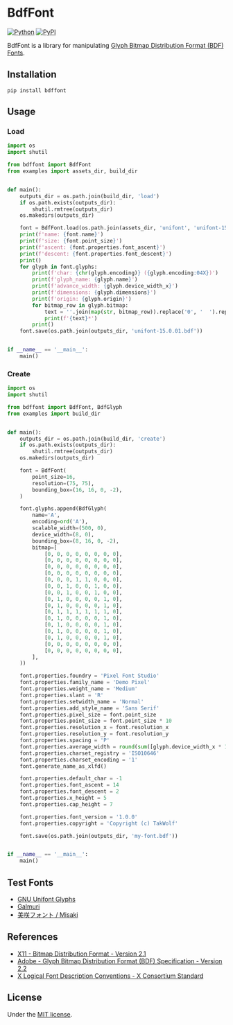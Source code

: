 # BdfFont

[![Python](https://img.shields.io/badge/python-3.10-brightgreen)](https://www.python.org)
[![PyPI](https://img.shields.io/pypi/v/bdffont)](https://pypi.org/project/bdffont/)

BdfFont is a library for manipulating [Glyph Bitmap Distribution Format (BDF) Fonts](https://en.wikipedia.org/wiki/Glyph_Bitmap_Distribution_Format).

## Installation

```shell
pip install bdffont
```

## Usage

### Load

```python
import os
import shutil

from bdffont import BdfFont
from examples import assets_dir, build_dir


def main():
    outputs_dir = os.path.join(build_dir, 'load')
    if os.path.exists(outputs_dir):
        shutil.rmtree(outputs_dir)
    os.makedirs(outputs_dir)

    font = BdfFont.load(os.path.join(assets_dir, 'unifont', 'unifont-15.1.05.bdf'))
    print(f'name: {font.name}')
    print(f'size: {font.point_size}')
    print(f'ascent: {font.properties.font_ascent}')
    print(f'descent: {font.properties.font_descent}')
    print()
    for glyph in font.glyphs:
        print(f'char: {chr(glyph.encoding)} ({glyph.encoding:04X})')
        print(f'glyph_name: {glyph.name}')
        print(f'advance_width: {glyph.device_width_x}')
        print(f'dimensions: {glyph.dimensions}')
        print(f'origin: {glyph.origin}')
        for bitmap_row in glyph.bitmap:
            text = ''.join(map(str, bitmap_row)).replace('0', '  ').replace('1', '██')
            print(f'{text}*')
        print()
    font.save(os.path.join(outputs_dir, 'unifont-15.0.01.bdf'))


if __name__ == '__main__':
    main()
```

### Create

```python
import os
import shutil

from bdffont import BdfFont, BdfGlyph
from examples import build_dir


def main():
    outputs_dir = os.path.join(build_dir, 'create')
    if os.path.exists(outputs_dir):
        shutil.rmtree(outputs_dir)
    os.makedirs(outputs_dir)

    font = BdfFont(
        point_size=16,
        resolution=(75, 75),
        bounding_box=(16, 16, 0, -2),
    )

    font.glyphs.append(BdfGlyph(
        name='A',
        encoding=ord('A'),
        scalable_width=(500, 0),
        device_width=(8, 0),
        bounding_box=(8, 16, 0, -2),
        bitmap=[
            [0, 0, 0, 0, 0, 0, 0, 0],
            [0, 0, 0, 0, 0, 0, 0, 0],
            [0, 0, 0, 0, 0, 0, 0, 0],
            [0, 0, 0, 0, 0, 0, 0, 0],
            [0, 0, 0, 1, 1, 0, 0, 0],
            [0, 0, 1, 0, 0, 1, 0, 0],
            [0, 0, 1, 0, 0, 1, 0, 0],
            [0, 1, 0, 0, 0, 0, 1, 0],
            [0, 1, 0, 0, 0, 0, 1, 0],
            [0, 1, 1, 1, 1, 1, 1, 0],
            [0, 1, 0, 0, 0, 0, 1, 0],
            [0, 1, 0, 0, 0, 0, 1, 0],
            [0, 1, 0, 0, 0, 0, 1, 0],
            [0, 1, 0, 0, 0, 0, 1, 0],
            [0, 0, 0, 0, 0, 0, 0, 0],
            [0, 0, 0, 0, 0, 0, 0, 0],
        ],
    ))

    font.properties.foundry = 'Pixel Font Studio'
    font.properties.family_name = 'Demo Pixel'
    font.properties.weight_name = 'Medium'
    font.properties.slant = 'R'
    font.properties.setwidth_name = 'Normal'
    font.properties.add_style_name = 'Sans Serif'
    font.properties.pixel_size = font.point_size
    font.properties.point_size = font.point_size * 10
    font.properties.resolution_x = font.resolution_x
    font.properties.resolution_y = font.resolution_y
    font.properties.spacing = 'P'
    font.properties.average_width = round(sum([glyph.device_width_x * 10 for glyph in font.glyphs]) / len(font.glyphs))
    font.properties.charset_registry = 'ISO10646'
    font.properties.charset_encoding = '1'
    font.generate_name_as_xlfd()

    font.properties.default_char = -1
    font.properties.font_ascent = 14
    font.properties.font_descent = 2
    font.properties.x_height = 5
    font.properties.cap_height = 7

    font.properties.font_version = '1.0.0'
    font.properties.copyright = 'Copyright (c) TakWolf'

    font.save(os.path.join(outputs_dir, 'my-font.bdf'))


if __name__ == '__main__':
    main()
```

## Test Fonts

- [GNU Unifont Glyphs](https://unifoundry.com/unifont/index.html)
- [Galmuri](https://github.com/quiple/galmuri)
- [美咲フォント / Misaki](https://littlelimit.net/misaki.htm)

## References

- [X11 - Bitmap Distribution Format - Version 2.1](https://www.x.org/docs/BDF/bdf.pdf)
- [Adobe - Glyph Bitmap Distribution Format (BDF) Specification - Version 2.2](https://adobe-type-tools.github.io/font-tech-notes/pdfs/5005.BDF_Spec.pdf)
- [X Logical Font Description Conventions - X Consortium Standard](https://www.x.org/releases/current/doc/xorg-docs/xlfd/xlfd.html)

## License

Under the [MIT license](LICENSE).
